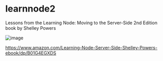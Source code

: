 # learnnode2
Lessons from the Learning Node: Moving to the Server-Side 2nd Edition book by Shelley Powers

![image](https://github.com/dannevesdantas/learning-node/assets/5115895/70171693-320c-4d21-8447-32ed48d5ffdb)

https://www.amazon.com/Learning-Node-Server-Side-Shelley-Powers-ebook/dp/B01G4EGXDS
